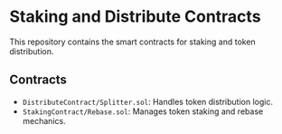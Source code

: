 # Staking and Distribute Contracts

This repository contains the smart contracts for staking and token distribution.

## Contracts

- `DistributeContract/Splitter.sol`: Handles token distribution logic.
- `StakingContract/Rebase.sol`: Manages token staking and rebase mechanics.
